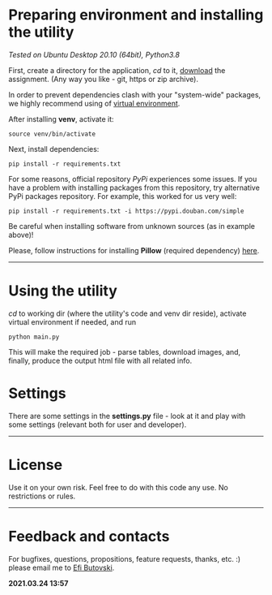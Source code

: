 # Preparing environment and installing the utility
*Tested on Ubuntu Desktop 20.10 (64bit), Python3.8*

First, create a directory for the application, *cd* to it, [download](https://github.com/efibutov/home_work) the assignment.
(Any way you like - git, https or zip archive).

In order to prevent dependencies clash with your "system-wide" packages, we highly recommend using of [virtual environment](https://docs.python.org/3/tutorial/venv.html).

After installing **venv**, activate it:
```
source venv/bin/activate
```
Next, install dependencies:
```
pip install -r requirements.txt
```

For some reasons, official repository *PyPi* experiences some issues. If you have a problem with installing packages from this
repository, try alternative PyPi packages repository. For example, this worked for us very well:
```
pip install -r requirements.txt -i https://pypi.douban.com/simple
```
Be careful when installing software from unknown sources (as in example above)!

Please, follow instructions for installing **Pillow** (required dependency) [here](https://pillow.readthedocs.io/en/stable/installation.html).

---
# Using the utility

*cd* to working dir (where the utility's code and venv dir reside), activate virtual environment if needed, and run
```
python main.py
```
This will make the required job - parse tables, download images, and, finally, produce the output html file
with all related info.

# Settings

There are some settings in the **settings.py** file - look at it and play with some settings (relevant both for user and developer).

---
# License

Use it on your own risk. Feel free to do with this code any use. No restrictions or rules.

---
# Feedback and contacts

For bugfixes, questions, propositions,
feature requests, thanks, etc. :) please email me to [Efi Butovski](mailto:efibutov@gmail.com).

**2021.03.24 13:57**
